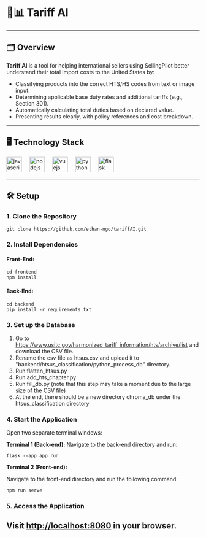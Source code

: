 # 🧠📊 Tariff AI

---

## 🗂️ Overview

**Tariff AI** is a tool for helping international sellers using SellingPilot better understand their total import costs to the United States by:

- Classifying products into the correct HTS/HS codes from text or image input.
- Determining applicable base duty rates and additional tariffs (e.g., Section 301).
- Automatically calculating total duties based on declared value.
- Presenting results clearly, with policy references and cost breakdown.
---

## 🖥️ Technology Stack
<div align="left">
  <img src="https://cdn.jsdelivr.net/gh/devicons/devicon/icons/javascript/javascript-original.svg" height="40" alt="javascript logo"  />
  <img width="12" />
  <img src="https://cdn.jsdelivr.net/gh/devicons/devicon/icons/nodejs/nodejs-original.svg" height="40" alt="nodejs logo"  />
  <img width="12" />
  <img src="https://cdn.jsdelivr.net/gh/devicons/devicon/icons/vuejs/vuejs-original.svg" height="40" alt="vuejs logo"  />
  <img width="12" />
  <img src="https://cdn.jsdelivr.net/gh/devicons/devicon/icons/python/python-original.svg" height="40" alt="python logo"  />
  <img width="12" />
  <img src="https://cdn.jsdelivr.net/gh/devicons/devicon/icons/flask/flask-original.svg" height="40" alt="flask logo"  />
</div>

---

## 🛠️ Setup

### 1. Clone the Repository

```
git clone https://github.com/ethan-ngo/tariffAI.git
```
### 2. Install Dependencies

#### Front-End:
```
cd frontend
npm install
```

#### Back-End:
```
cd backend
pip install -r requirements.txt
```

### 3. Set up the Database 

1. Go to https://www.usitc.gov/harmonized_tariff_information/hts/archive/list and download the CSV file. 
2. Rename the csv file as htsus.csv and upload it to "backend/htsus_classification/python_process_db" directory.
3. Run flatten_htsus.py
4. Run add_hts_chapter.py
5. Run fill_db.py (note that this step may take a moment due to the large size of the CSV file)
6. At the end, there should be a new directory chroma_db under the htsus_classification directory

### 4. Start the Application

Open two separate terminal windows:

**Terminal 1 (Back-end):**
Navigate to the back-end directory and run:
```
flask --app app run
```

**Terminal 2 (Front-end):**

Navigate to the front-end directory and run the following command:
```bash
npm run serve
```

### 5. Access the Application

Visit [http://localhost:8080](http://localhost:8080) in your browser.
---

